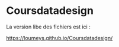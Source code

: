 # Coursdatadesign

La version libe des fichiers est ici :

https://loumeys.github.io/Coursdatadesign/
